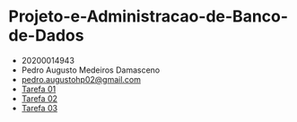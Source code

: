 # Projeto-e-Administracao-de-Banco-de-Dados
* 20200014943
* Pedro Augusto Medeiros Damasceno
* pedro.augustohp02@gmail.com
* [Tarefa 01](https://github.com/PedroAugustoMD/Projeto-e-Administracao-de-Banco-de-Dados/blob/main/tarefa/t01/tarefa01.md)
* [Tarefa 02](https://github.com/PedroAugustoMD/Projeto-e-Administracao-de-Banco-de-Dados/tree/main/tarefa/t02)
* [Tarefa 03](https://github.com/PedroAugustoMD/Projeto-e-Administracao-de-Banco-de-Dados/tree/main/tarefa/t03)